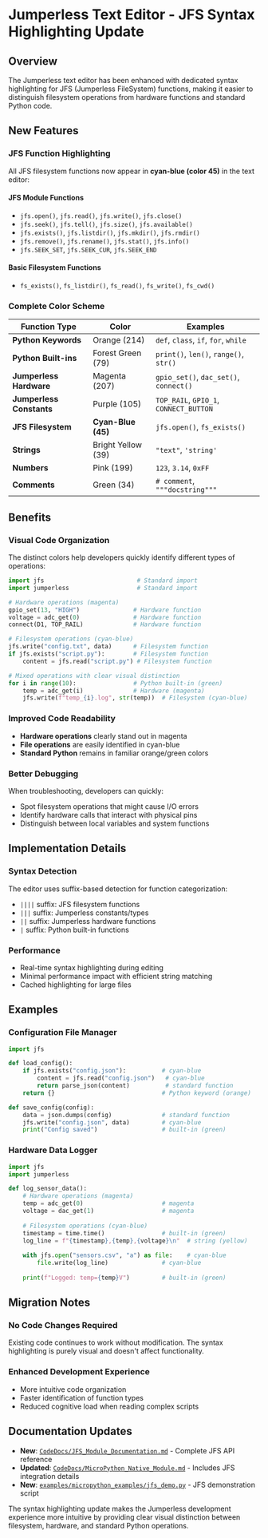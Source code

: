 # Jumperless Text Editor - JFS Syntax Highlighting Update

## Overview

The Jumperless text editor has been enhanced with dedicated syntax highlighting for JFS (Jumperless FileSystem) functions, making it easier to distinguish filesystem operations from hardware functions and standard Python code.

## New Features

### JFS Function Highlighting

All JFS filesystem functions now appear in **cyan-blue (color 45)** in the text editor:

#### JFS Module Functions
- `jfs.open()`, `jfs.read()`, `jfs.write()`, `jfs.close()`
- `jfs.seek()`, `jfs.tell()`, `jfs.size()`, `jfs.available()`
- `jfs.exists()`, `jfs.listdir()`, `jfs.mkdir()`, `jfs.rmdir()`
- `jfs.remove()`, `jfs.rename()`, `jfs.stat()`, `jfs.info()`
- `jfs.SEEK_SET`, `jfs.SEEK_CUR`, `jfs.SEEK_END`

#### Basic Filesystem Functions
- `fs_exists()`, `fs_listdir()`, `fs_read()`, `fs_write()`, `fs_cwd()`

### Complete Color Scheme

| Function Type | Color | Examples |
|---------------|-------|----------|
| **Python Keywords** | Orange (214) | `def`, `class`, `if`, `for`, `while` |
| **Python Built-ins** | Forest Green (79) | `print()`, `len()`, `range()`, `str()` |
| **Jumperless Hardware** | Magenta (207) | `gpio_set()`, `dac_set()`, `connect()` |
| **Jumperless Constants** | Purple (105) | `TOP_RAIL`, `GPIO_1`, `CONNECT_BUTTON` |
| **JFS Filesystem** | **Cyan-Blue (45)** | `jfs.open()`, `fs_exists()` |
| **Strings** | Bright Yellow (39) | `"text"`, `'string'` |
| **Numbers** | Pink (199) | `123`, `3.14`, `0xFF` |
| **Comments** | Green (34) | `# comment`, `"""docstring"""` |

## Benefits

### Visual Code Organization
The distinct colors help developers quickly identify different types of operations:

```python
import jfs                          # Standard import
import jumperless                   # Standard import

# Hardware operations (magenta)
gpio_set(13, "HIGH")               # Hardware function
voltage = adc_get(0)               # Hardware function
connect(D1, TOP_RAIL)              # Hardware function

# Filesystem operations (cyan-blue)  
jfs.write("config.txt", data)      # Filesystem function
if jfs.exists("script.py"):        # Filesystem function
    content = jfs.read("script.py") # Filesystem function

# Mixed operations with clear visual distinction
for i in range(10):                # Python built-in (green)
    temp = adc_get(i)              # Hardware (magenta)
    jfs.write(f"temp_{i}.log", str(temp))  # Filesystem (cyan-blue)
```

### Improved Code Readability
- **Hardware operations** clearly stand out in magenta
- **File operations** are easily identified in cyan-blue
- **Standard Python** remains in familiar orange/green colors

### Better Debugging
When troubleshooting, developers can quickly:
- Spot filesystem operations that might cause I/O errors
- Identify hardware calls that interact with physical pins
- Distinguish between local variables and system functions

## Implementation Details

### Syntax Detection
The editor uses suffix-based detection for function categorization:
- `||||` suffix: JFS filesystem functions
- `|||` suffix: Jumperless constants/types  
- `||` suffix: Jumperless hardware functions
- `|` suffix: Python built-in functions

### Performance
- Real-time syntax highlighting during editing
- Minimal performance impact with efficient string matching
- Cached highlighting for large files

## Examples

### Configuration File Manager
```python
import jfs

def load_config():
    if jfs.exists("config.json"):          # cyan-blue
        content = jfs.read("config.json")   # cyan-blue
        return parse_json(content)          # standard function
    return {}                              # Python keyword (orange)

def save_config(config):
    data = json.dumps(config)              # standard function  
    jfs.write("config.json", data)         # cyan-blue
    print("Config saved")                  # built-in (green)
```

### Hardware Data Logger
```python
import jfs
import jumperless

def log_sensor_data():
    # Hardware operations (magenta)
    temp = adc_get(0)                      # magenta
    voltage = dac_get(1)                   # magenta
    
    # Filesystem operations (cyan-blue)
    timestamp = time.time()                # built-in (green)
    log_line = f"{timestamp},{temp},{voltage}\n"  # string (yellow)
    
    with jfs.open("sensors.csv", "a") as file:    # cyan-blue
        file.write(log_line)               # cyan-blue
    
    print(f"Logged: temp={temp}V")         # built-in (green)
```

## Migration Notes

### No Code Changes Required
Existing code continues to work without modification. The syntax highlighting is purely visual and doesn't affect functionality.

### Enhanced Development Experience
- More intuitive code organization
- Faster identification of function types
- Reduced cognitive load when reading complex scripts

## Documentation Updates

- **New**: [`CodeDocs/JFS_Module_Documentation.md`](JFS_Module_Documentation.md) - Complete JFS API reference
- **Updated**: [`CodeDocs/MicroPython_Native_Module.md`](MicroPython_Native_Module.md) - Includes JFS integration details
- **New**: [`examples/micropython_examples/jfs_demo.py`](../examples/micropython_examples/jfs_demo.py) - JFS demonstration script

The syntax highlighting update makes the Jumperless development experience more intuitive by providing clear visual distinction between filesystem, hardware, and standard Python operations. 